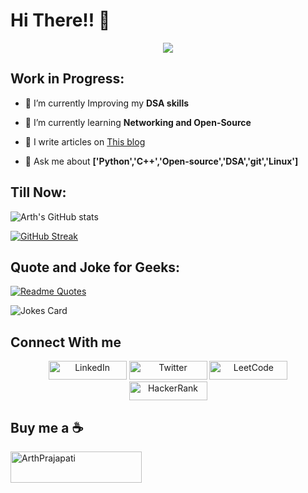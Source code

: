 # Hi There!! :wave:
<p align="center">
  <img src="https://github.com/arth2002/arth2002/gif/ezgif.com-gif-maker.gif">
</p>

## Work in Progress:
- 🔭 I’m currently Improving my **DSA skills**

- 🌱 I’m currently learning **Networking and Open-Source**

- 📝 I write articles on [This blog](https://apnacodingadda.blogspot.com/)

- 💬 Ask me about **['Python','C++','Open-source','DSA','git','Linux']**

## Till Now:
![Arth's GitHub stats](https://github-readme-stats.vercel.app/api?username=arth2002&show_icons=true&theme=radical&hide_border=true)

[![GitHub Streak](https://github-readme-streak-stats.herokuapp.com?user=arth2002&theme=vue-dark&hide_border=true)](https://git.io/streak-stats)

## Quote and Joke for Geeks:

[![Readme Quotes](https://quotes-github-readme.vercel.app/api?type=horizontal&theme=dark)](https://github.com/piyushsuthar/github-readme-quotes)


![Jokes Card](https://readme-jokes.vercel.app/api?hideBorder&theme=blueberry)


## Connect With me
<p align="center">
  <a href="https://www.linkedin.com/in/arth-prajapati-835325214/" target="_blank"><img alt="LinkedIn" src="https://img.shields.io/badge/linkedin-%230077B5.svg?style=for-the-badge&logo=linkedin&logoColor=white" width=125 height=30></a>
  <a href="https://twitter.com/aparth11" target="_blank"><img alt="Twitter" src="https://img.shields.io/badge/Twitter-%231DA1F2.svg?style=for-the-badge&logo=Twitter&logoColor=white" width=125 height=30></a>
  <a href="https://leetcode.com/light_1/" target="_blank"><img alt="LeetCode" src="https://img.shields.io/badge/LeetCode-000000?style=for-the-badge&logo=LeetCode&logoColor=#d16c06" width=125 height=30></a>
  <a href="https://www.hackerrank.com/User64bit" target="_blank"><img alt="HackerRank" src="https://img.shields.io/badge/-Hackerrank-2EC866?style=for-the-badge&logo=HackerRank&logoColor=white" width=125 height=30></a>
</p>

## Buy me a :coffee:
<p><a href="https://www.buymeacoffee.com/ArthPrajapati"> <img align="left" src="https://blogger.googleusercontent.com/img/a/AVvXsEi8lSrVEG5NztkVJbR1QuedM9Nc54NVr5lHY0c8fU2s7J5T7aMheiwt-geXOJOZT1mKnrafbfpXmXWXj6Vjd4PhY8DDW8teSkOAYD2PI0eTEk20y6YvZ5IS5Z9nYkhBr2ohd1BTdwpKSPsloXHZjudUjykoF6DkBDG3BoJQPIivCwN-q62Z9H7SSR9R" height="50" width="210" alt="ArthPrajapati" /></a></p>
